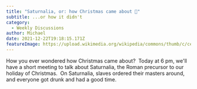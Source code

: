 ```yaml
---
title: "Saturnalia, or: how Christmas came about 🎄"
subtitle: ...or how it didn't
category:
  - Weekly Discussions
author: Michael
date: 2021-12-22T19:18:15.171Z
featureImage: https://upload.wikimedia.org/wikipedia/commons/thumb/c/ce/Saturnalia_by_Antoine_Callet.jpg/479px-Saturnalia_by_Antoine_Callet.jpg
---
```

How you ever wondered how Christmas came about?  Today at 6 pm, we'll have a short meeting to talk about Saturnalia, the Roman precursor to our holiday of Christmas.  On Saturnalia, slaves ordered their masters around, and everyone got drunk and had a good time.